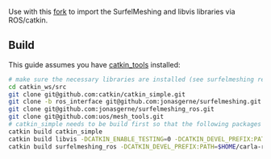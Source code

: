Use with this [fork](https://github.com/jonasgerne/surfelmeshing) to import the SurfelMeshing and libvis libraries via ROS/catkin.

## Build
This guide assumes you have [catkin_tools](https://catkin-tools.readthedocs.io/en/latest/installing.html) installed:
```sh
# make sure the necessary libraries are installed (see surfelmeshing repository)
cd catkin_ws/src
git clone git@github.com:catkin/catkin_simple.git
git clone -b ros_interface git@github.com:jonasgerne/surfelmeshing.git
git clone git@github.com:jonasgerne/surfelmeshing_ros.git
git clone git@github.com:uos/mesh_tools.git
# catkin_simple needs to be build first so that the following packages can find it
catkin build catkin_simple 
catkin build libvis -DCATKIN_ENABLE_TESTING=0 -DCATKIN_DEVEL_PREFIX:PATH=$HOME/carla-ros-bridge/catkin_ws/devel
catkin build surfelmeshing_ros -DCATKIN_DEVEL_PREFIX:PATH=$HOME/carla-ros-bridge/catkin_ws/devel
```